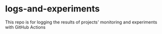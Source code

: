# logs-and-experiments
This repo is for logging the results of projects' monitoring and experiments with GitHub Actions
